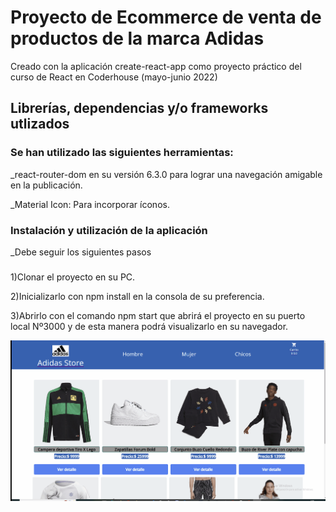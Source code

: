 # Proyecto de Ecommerce de venta de productos de la marca Adidas

Creado con la aplicación create-react-app como proyecto práctico del curso de React en Coderhouse (mayo-junio 2022)

## Librerías, dependencias y/o frameworks utlizados


### Se han utilizado las siguientes herramientas:
_react-router-dom en su versión 6.3.0 para lograr una navegación amigable en la publicación.

_Material Icon: Para incorporar íconos.

### Instalación y utilización de la aplicación
_Debe seguir los siguientes pasos

###
1)Clonar el proyecto en su PC.

2)Inicializarlo con npm install en la consola de su preferencia.

3)Abrirlo con el comando npm start que abrirá el proyecto en su puerto local Nº3000 y de esta manera podrá visualizarlo en su navegador.

![AdidasStore](https://github.com/sebasmartinezchas/React_Coder/blob/main/src/AdidasStore.gif)